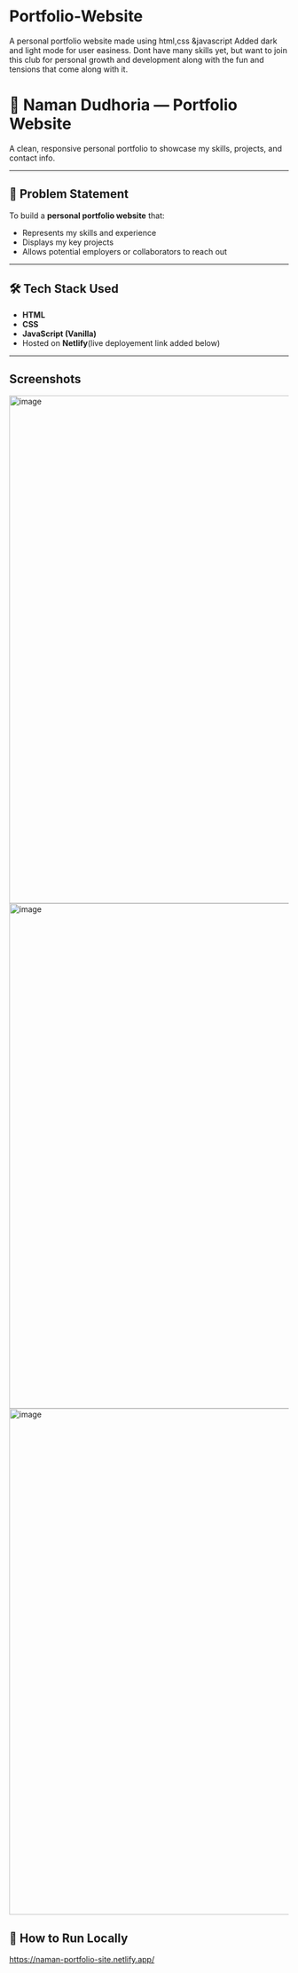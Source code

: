 # Portfolio-Website
A personal portfolio website made using html,css &amp;javascript
Added dark and light mode for user easiness.
Dont have many skills yet, but want to join this club for personal growth and development along with the fun and tensions that come along with it.

# 💼 Naman Dudhoria — Portfolio Website

A clean, responsive personal portfolio to showcase my skills, projects, and contact info.

---

## 📌 Problem Statement

To build a **personal portfolio website** that:
- Represents my skills and experience
- Displays my key projects
- Allows potential employers or collaborators to reach out

---

## 🛠️ Tech Stack Used

- **HTML**
- **CSS**
- **JavaScript (Vanilla)**
- Hosted on **Netlify**(live deployement link added below)

---
## Screenshots
<img width="1886" height="916" alt="image" src="https://github.com/user-attachments/assets/2d8581ae-df3b-4f83-a44a-4d79888052e9" />
<img width="1886" height="911" alt="image" src="https://github.com/user-attachments/assets/8a952b79-ec2e-42e6-860f-402ef1506763" />
<img width="1899" height="913" alt="image" src="https://github.com/user-attachments/assets/72599de7-d115-4bec-9cc3-cd9027e9367b" />


## 🚀 How to Run Locally
https://naman-portfolio-site.netlify.app/

